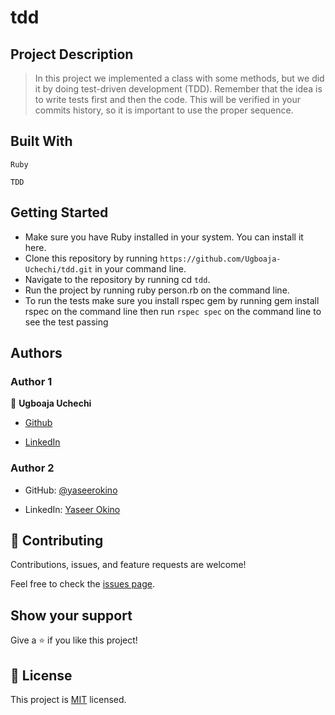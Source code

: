 # tdd

## **Project Description**

> In this project we implemented a class with some methods, but we did it by doing test-driven development (TDD). Remember that the idea is to write tests first and then the code. This will be verified in your commits history, so it is important to use the proper sequence.

## Built With

`Ruby`

`TDD`

## Getting Started

- Make sure you have Ruby installed in your system. You can install it here.
- Clone this repository by running `https://github.com/Ugboaja-Uchechi/tdd.git` in your command line.
- Navigate to the repository by running cd `tdd`.
- Run the project by running ruby person.rb on the command line.
- To run the tests make sure you install rspec gem by running gem install rspec on the command line then run `rspec spec` on the command line to see the test passing

## Authors

### Author 1

👤 **Ugboaja Uchechi**

- [Github](https://github.com/Ugboaja-Uchechi)

- [LinkedIn](https://www.linkedin.com/in/stephanie-ugboaja-930a2a216/)

### Author 2

- GitHub: [@yaseerokino](https://github.com/yaseerokino)

- LinkedIn: [Yaseer Okino](https://linkedin.com/in/yaseerokino)

## 🤝 Contributing

Contributions, issues, and feature requests are welcome!

Feel free to check the [issues page](../../issues/).

## Show your support

Give a ⭐️ if you like this project!

## 📝 License

This project is [MIT](./MIT.md) licensed.
